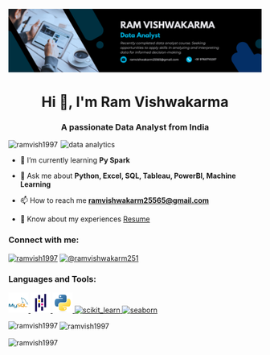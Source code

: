 ![logo](https://github.com/RamVish1997/RamVish1997/blob/main/Turquoise%20Simple%20Modern%20Linkedin%20Banner%20ram.png)

<h1 align="center">Hi 👋, I'm Ram Vishwakarma</h1>
<h3 align="center">A passionate Data Analyst from India</h3>



<img align="right" alt = "data analytics" width = "400" src = "https://marketbusinessnews.com/wp-content/uploads/2020/10/1-Predictive-Analytics-GIF-for-article.gif">

<p align="left"> <img src="https://komarev.com/ghpvc/?username=ramvish1997&label=Profile%20views&color=0e75b6&style=flat" alt="ramvish1997" /> </p>

- 🌱 I’m currently learning **Py Spark**

- 💬 Ask me about **Python, Excel, SQL, Tableau, PowerBI, Machine Learning**

- 📫 How to reach me **ramvishwakarm25565@gmail.com**

- 📄 Know about my experiences [Resume](https://drive.google.com/file/d/1Kt-VL43BxNQQM4efU12t90-rBhjP0chP/view?usp=sharing)

<h3 align="left">Connect with me:</h3>
<p align="left">
<a href="https://linkedin.com/in/ramvish1997" target="blank"><img align="center" src="https://raw.githubusercontent.com/rahuldkjain/github-profile-readme-generator/master/src/images/icons/Social/linked-in-alt.svg" alt="ramvish1997" height="30" width="40" /></a>
<a href="https://www.hackerrank.com/@ramvishwakarm251" target="blank"><img align="center" src="https://raw.githubusercontent.com/rahuldkjain/github-profile-readme-generator/master/src/images/icons/Social/hackerrank.svg" alt="@ramvishwakarm251" height="30" width="40" /></a>
</p>

<h3 align="left">Languages and Tools:</h3>
<p align="left"> <a href="https://www.mysql.com/" target="_blank" rel="noreferrer"> <img src="https://raw.githubusercontent.com/devicons/devicon/master/icons/mysql/mysql-original-wordmark.svg" alt="mysql" width="40" height="40"/> </a> <a href="https://pandas.pydata.org/" target="_blank" rel="noreferrer"> <img src="https://raw.githubusercontent.com/devicons/devicon/2ae2a900d2f041da66e950e4d48052658d850630/icons/pandas/pandas-original.svg" alt="pandas" width="40" height="40"/> </a> <a href="https://www.python.org" target="_blank" rel="noreferrer"> <img src="https://raw.githubusercontent.com/devicons/devicon/master/icons/python/python-original.svg" alt="python" width="40" height="40"/> </a> <a href="https://scikit-learn.org/" target="_blank" rel="noreferrer"> <img src="https://upload.wikimedia.org/wikipedia/commons/0/05/Scikit_learn_logo_small.svg" alt="scikit_learn" width="40" height="40"/> </a> <a href="https://seaborn.pydata.org/" target="_blank" rel="noreferrer"> <img src="https://seaborn.pydata.org/_images/logo-mark-lightbg.svg" alt="seaborn" width="40" height="40"/> </a> </p>

<p><img align="left" src="https://github-readme-stats.vercel.app/api/top-langs?username=ramvish1997&show_icons=true&locale=en&layout=compact" alt="ramvish1997" /></p>

<p>&nbsp;<img align="center" src="https://github-readme-stats.vercel.app/api?username=ramvish1997&show_icons=true&locale=en" alt="ramvish1997" /></p>

<p><img align="center" src="https://github-readme-streak-stats.herokuapp.com/?user=ramvish1997&" alt="ramvish1997" /></p>
